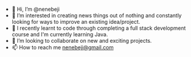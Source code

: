 - 👋 Hi, I’m @nenebeji
- 👀 I’m interested in creating news things out of nothing and constantly looking for ways to improve an existing idea/project.
- 🌱 I recently learnt to code through completing a full stack development course and I'm currently learning Java.
- 💞️ I’m looking to collaborate on new and exciting projects.
- 📫 How to reach me nenebeji@gmail.com

<!---
nenebeji/nenebeji is a ✨ special ✨ repository because its `README.md` (this file) appears on your GitHub profile.
You can click the Preview link to take a look at your changes.
--->
